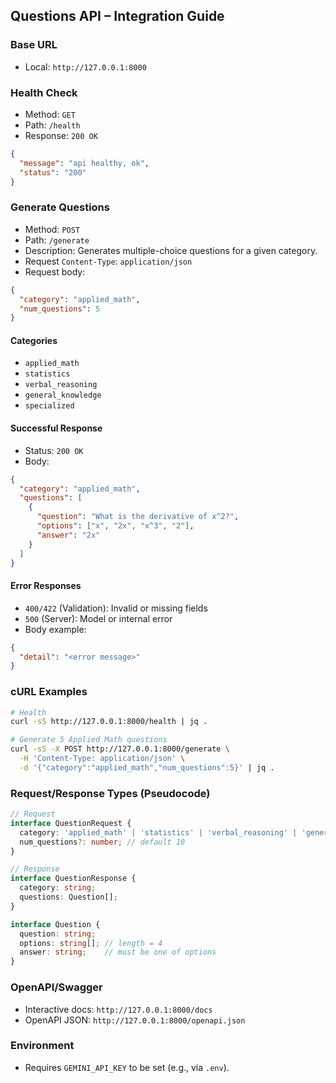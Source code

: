 ## Questions API – Integration Guide

### Base URL
- Local: `http://127.0.0.1:8000`

### Health Check
- Method: `GET`
- Path: `/health`
- Response: `200 OK`
```json
{
  "message": "api healthy, ok",
  "status": "200"
}
```

### Generate Questions
- Method: `POST`
- Path: `/generate`
- Description: Generates multiple-choice questions for a given category.
- Request `Content-Type`: `application/json`
- Request body:
```json
{
  "category": "applied_math",
  "num_questions": 5
}
```

#### Categories
- `applied_math`
- `statistics`
- `verbal_reasoning`
- `general_knowledge`
- `specialized`

#### Successful Response
- Status: `200 OK`
- Body:
```json
{
  "category": "applied_math",
  "questions": [
    {
      "question": "What is the derivative of x^2?",
      "options": ["x", "2x", "x^3", "2"],
      "answer": "2x"
    }
  ]
}
```

#### Error Responses
- `400/422` (Validation): Invalid or missing fields
- `500` (Server): Model or internal error
- Body example:
```json
{
  "detail": "<error message>"
}
```

### cURL Examples
```bash
# Health
curl -sS http://127.0.0.1:8000/health | jq .

# Generate 5 Applied Math questions
curl -sS -X POST http://127.0.0.1:8000/generate \
  -H 'Content-Type: application/json' \
  -d '{"category":"applied_math","num_questions":5}' | jq .
```

### Request/Response Types (Pseudocode)
```ts
// Request
interface QuestionRequest {
  category: 'applied_math' | 'statistics' | 'verbal_reasoning' | 'general_knowledge' | 'specialized';
  num_questions?: number; // default 10
}

// Response
interface QuestionResponse {
  category: string;
  questions: Question[];
}

interface Question {
  question: string;
  options: string[]; // length = 4
  answer: string;    // must be one of options
}
```

### OpenAPI/Swagger
- Interactive docs: `http://127.0.0.1:8000/docs`
- OpenAPI JSON: `http://127.0.0.1:8000/openapi.json`

### Environment
- Requires `GEMINI_API_KEY` to be set (e.g., via `.env`).


